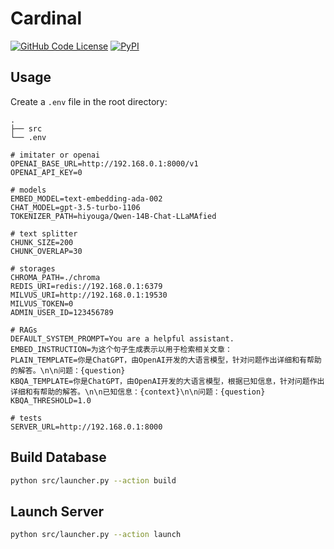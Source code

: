 # Cardinal

[![GitHub Code License](https://img.shields.io/github/license/the-seeds/cardinal)](LICENSE)
[![PyPI](https://img.shields.io/pypi/v/pycardinal)](https://pypi.org/project/pycardinal/)

## Usage

Create a `.env` file in the root directory:

```
.
├── src
└── .env
```

```
# imitater or openai
OPENAI_BASE_URL=http://192.168.0.1:8000/v1
OPENAI_API_KEY=0

# models
EMBED_MODEL=text-embedding-ada-002
CHAT_MODEL=gpt-3.5-turbo-1106
TOKENIZER_PATH=hiyouga/Qwen-14B-Chat-LLaMAfied

# text splitter
CHUNK_SIZE=200
CHUNK_OVERLAP=30

# storages
CHROMA_PATH=./chroma
REDIS_URI=redis://192.168.0.1:6379
MILVUS_URI=http://192.168.0.1:19530
MILVUS_TOKEN=0
ADMIN_USER_ID=123456789

# RAGs
DEFAULT_SYSTEM_PROMPT=You are a helpful assistant.
EMBED_INSTRUCTION=为这个句子生成表示以用于检索相关文章：
PLAIN_TEMPLATE=你是ChatGPT，由OpenAI开发的大语言模型，针对问题作出详细和有帮助的解答。\n\n问题：{question}
KBQA_TEMPLATE=你是ChatGPT，由OpenAI开发的大语言模型，根据已知信息，针对问题作出详细和有帮助的解答。\n\n已知信息：{context}\n\n问题：{question}
KBQA_THRESHOLD=1.0

# tests
SERVER_URL=http://192.168.0.1:8000
```

## Build Database

```bash
python src/launcher.py --action build
```

## Launch Server

```bash
python src/launcher.py --action launch
```
